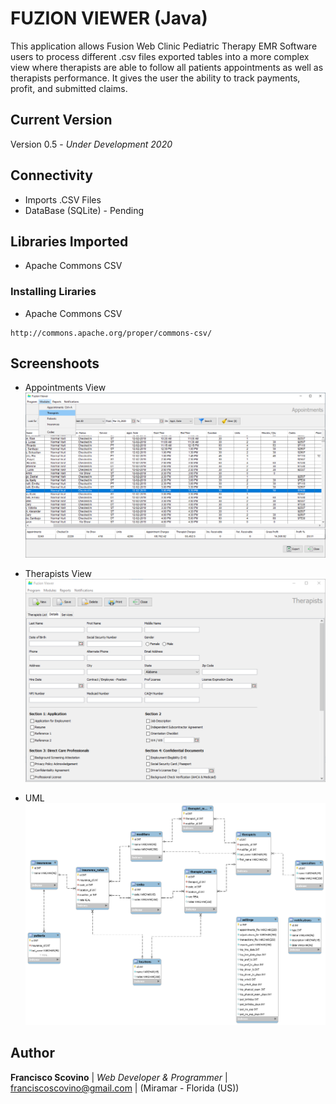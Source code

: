 
# FUZION VIEWER (Java)

This application allows Fusion Web Clinic Pediatric Therapy EMR Software users to process different .csv files exported tables into a more complex view where therapists are able to follow all patients appointments as well as therapists performance. It gives the user the ability to track payments, profit, and submitted claims.

## Current Version
Version 0.5 - *Under Development 2020*

## Connectivity

* Imports .CSV Files
* DataBase (SQLite) - Pending

## Libraries Imported

* Apache Commons CSV

### Installing Liraries

* Apache Commons CSV
```
http://commons.apache.org/proper/commons-csv/
```

## Screenshoots
* Appointments View
![Screenshoot](https://github.com/fscovino/Fuzion-Viewer/blob/master/FV_screenshoot.png)

* Therapists View
![Screenshoot](https://github.com/fscovino/Fuzion-Viewer/blob/master/FV_screenshoot2.png)

* UML
![Screenshoot](https://github.com/fscovino/Fuzion-Viewer/blob/master/FV_screenshoot3.png)

## Author

**Francisco Scovino** | *Web Developer & Programmer* | [franciscoscovino@gmail.com](mailto:franciscoscovino@gmail.com) | (Miramar - Florida (US))
